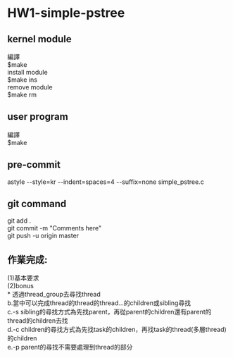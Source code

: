 # HW1-simple-pstree

## kernel module  
  編譯  
    $make  
  install module  
    $make ins  
  remove module  
    $make rm  
## user program  
  編譯  
    $make  

## pre-commit  
  astyle --style=kr --indent=spaces=4 --suffix=none simple_pstree.c  

## git command  
  git add .  
  git commit -m "Comments here"  
  git push -u origin master  
  
## 作業完成:  
  (1)基本要求  
  (2)bonus  
    * 透過thread_group去尋找thread  
    b.當中可以完成thread的thread的thread...的children或sibling尋找  
    c.-s sibling的尋找方式為先找parent，再從parent的children還有parent的thread的children去找  
    d.-c children的尋找方式為先找task的children，再找task的thread(多層thread)的children  
    e.-p parent的尋找不需要處理到thread的部分  
    
